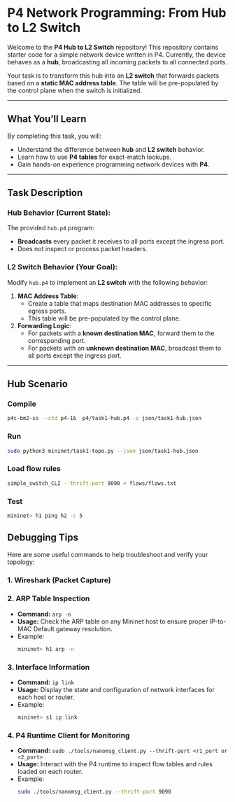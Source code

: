 # **P4 Network Programming: From Hub to L2 Switch**

Welcome to the **P4 Hub to L2 Switch** repository! This repository contains starter code for a simple network device written in P4. Currently, the device behaves as a **hub**, broadcasting all incoming packets to all connected ports. 

Your task is to transform this hub into an **L2 switch** that forwards packets based on a **static MAC address table**. The table will be pre-populated by the control plane when the switch is initialized.

---

## **What You’ll Learn**
By completing this task, you will:
- Understand the difference between **hub** and **L2 switch** behavior.
- Learn how to use **P4 tables** for exact-match lookups.
- Gain hands-on experience programming network devices with **P4**.

---

## **Task Description**

### **Hub Behavior (Current State)**:
The provided `hub.p4` program:
- **Broadcasts** every packet it receives to all ports except the ingress port.
- Does not inspect or process packet headers.

### **L2 Switch Behavior (Your Goal)**:
Modify `hub.p4` to implement an **L2 switch** with the following behavior:
1. **MAC Address Table**:
   - Create a table that maps destination MAC addresses to specific egress ports.
   - This table will be pre-populated by the control plane.
2. **Forwarding Logic**:
   - For packets with a **known destination MAC**, forward them to the corresponding port.
   - For packets with an **unknown destination MAC**, broadcast them to all ports except the ingress port.

---
## **Hub Scenario**
### Compile
```bash
p4c-bm2-ss --std p4-16  p4/task1-hub.p4 -o json/task1-hub.json
```

### Run
```bash
sudo python3 mininet/task1-topo.py --json json/task1-hub.json
```

### Load flow rules
```bash
simple_switch_CLI --thrift-port 9090 < flows/flows.txt
```

### Test
```bash
mininet> h1 ping h2 -c 5
```

## Debugging Tips

Here are some useful commands to help troubleshoot and verify your topology:

### 1. **Wireshark (Packet Capture)**

### 2. **ARP Table Inspection**
   - **Command:** `arp -n`
   - **Usage:** Check the ARP table on any Mininet host to ensure proper IP-to-MAC Default gateway resolution.
   - Example:
     ```bash
     mininet> h1 arp -n
     ```

### 3. **Interface Information**
   - **Command:** `ip link`
   - **Usage:** Display the state and configuration of network interfaces for each host or router.
   - Example:
     ```bash
     mininet> s1 ip link
     ```

### 4. **P4 Runtime Client for Monitoring**
   - **Command:** `sudo ./tools/nanomsg_client.py --thrift-port <r1_port or r2_port>`
   - **Usage:** Interact with the P4 runtime to inspect flow tables and rules loaded on each router.
   - Example:
     ```bash
     sudo ./tools/nanomsg_client.py --thrift-port 9090
     ```
